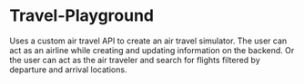 # Travel-Playground
Uses a custom air travel API to create an air travel simulator. The user can act as an airline while creating and updating information on the backend. Or the user can act as the air traveler and search for flights filtered by departure and arrival locations.
